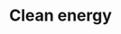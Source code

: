 ---
title: Clean energy
longTitle: 'Clean energy'
tags:
- gccommon
usedFor:
- "[[Alternative energy]]"
---